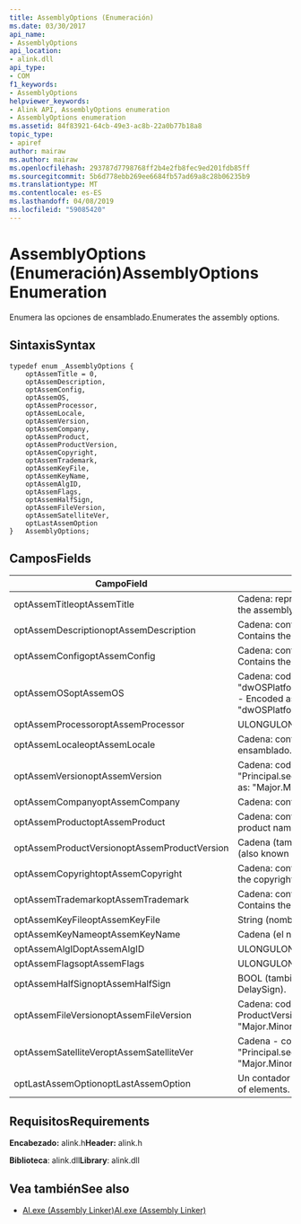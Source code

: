 ```yaml
---
title: AssemblyOptions (Enumeración)
ms.date: 03/30/2017
api_name:
- AssemblyOptions
api_location:
- alink.dll
api_type:
- COM
f1_keywords:
- AssemblyOptions
helpviewer_keywords:
- Alink API, AssemblyOptions enumeration
- AssemblyOptions enumeration
ms.assetid: 84f83921-64cb-49e3-ac8b-22a0b77b18a8
topic_type:
- apiref
author: mairaw
ms.author: mairaw
ms.openlocfilehash: 293787d7798768ff2b4e2fb8fec9ed201fdb85ff
ms.sourcegitcommit: 5b6d778ebb269ee6684fb57ad69a8c28b06235b9
ms.translationtype: MT
ms.contentlocale: es-ES
ms.lasthandoff: 04/08/2019
ms.locfileid: "59085420"
---
```

# <a name="assemblyoptions-enumeration"></a><span data-ttu-id="4dd88-102">AssemblyOptions (Enumeración)</span><span class="sxs-lookup"><span data-stu-id="4dd88-102">AssemblyOptions Enumeration</span></span>
<span data-ttu-id="4dd88-103">Enumera las opciones de ensamblado.</span><span class="sxs-lookup"><span data-stu-id="4dd88-103">Enumerates the assembly options.</span></span>  
  
## <a name="syntax"></a><span data-ttu-id="4dd88-104">Sintaxis</span><span class="sxs-lookup"><span data-stu-id="4dd88-104">Syntax</span></span>  
  
```  
typedef enum _AssemblyOptions {  
    optAssemTitle = 0,  
    optAssemDescription,  
    optAssemConfig,  
    optAssemOS,  
    optAssemProcessor,  
    optAssemLocale,  
    optAssemVersion,  
    optAssemCompany,  
    optAssemProduct,  
    optAssemProductVersion,  
    optAssemCopyright,  
    optAssemTrademark,  
    optAssemKeyFile,  
    optAssemKeyName,  
    optAssemAlgID,  
    optAssemFlags,  
    optAssemHalfSign,  
    optAssemFileVersion,  
    optAssemSatelliteVer,  
    optLastAssemOption  
}   AssemblyOptions;  
```  
  
## <a name="fields"></a><span data-ttu-id="4dd88-105">Campos</span><span class="sxs-lookup"><span data-stu-id="4dd88-105">Fields</span></span>  
  
|<span data-ttu-id="4dd88-106">Campo</span><span class="sxs-lookup"><span data-stu-id="4dd88-106">Field</span></span>|<span data-ttu-id="4dd88-107">Descripción</span><span class="sxs-lookup"><span data-stu-id="4dd88-107">Description</span></span>|  
|-----------|-----------------|  
|<span data-ttu-id="4dd88-108">optAssemTitle</span><span class="sxs-lookup"><span data-stu-id="4dd88-108">optAssemTitle</span></span>|<span data-ttu-id="4dd88-109">Cadena: representa el título del ensamblado.</span><span class="sxs-lookup"><span data-stu-id="4dd88-109">String - Represents the assembly title.</span></span>|  
|<span data-ttu-id="4dd88-110">optAssemDescription</span><span class="sxs-lookup"><span data-stu-id="4dd88-110">optAssemDescription</span></span>|<span data-ttu-id="4dd88-111">Cadena: contiene la descripción del ensamblado.</span><span class="sxs-lookup"><span data-stu-id="4dd88-111">String - Contains the assembly description.</span></span>|  
|<span data-ttu-id="4dd88-112">optAssemConfig</span><span class="sxs-lookup"><span data-stu-id="4dd88-112">optAssemConfig</span></span>|<span data-ttu-id="4dd88-113">Cadena: contiene la configuración del ensamblado.</span><span class="sxs-lookup"><span data-stu-id="4dd88-113">String - Contains the assembly configuration.</span></span>|  
|<span data-ttu-id="4dd88-114">optAssemOS</span><span class="sxs-lookup"><span data-stu-id="4dd88-114">optAssemOS</span></span>|<span data-ttu-id="4dd88-115">Cadena: codificada como: "dwOSPlatformId.dwOSMajorVersion.dwOSMinorVersion".</span><span class="sxs-lookup"><span data-stu-id="4dd88-115">String - Encoded as: "dwOSPlatformId.dwOSMajorVersion.dwOSMinorVersion".</span></span>|  
|<span data-ttu-id="4dd88-116">optAssemProcessor</span><span class="sxs-lookup"><span data-stu-id="4dd88-116">optAssemProcessor</span></span>|<span data-ttu-id="4dd88-117">ULONG</span><span class="sxs-lookup"><span data-stu-id="4dd88-117">ULONG</span></span>|  
|<span data-ttu-id="4dd88-118">optAssemLocale</span><span class="sxs-lookup"><span data-stu-id="4dd88-118">optAssemLocale</span></span>|<span data-ttu-id="4dd88-119">Cadena: contiene la configuración regional del ensamblado.</span><span class="sxs-lookup"><span data-stu-id="4dd88-119">String - Contains the assembly locale.</span></span>|  
|<span data-ttu-id="4dd88-120">optAssemVersion</span><span class="sxs-lookup"><span data-stu-id="4dd88-120">optAssemVersion</span></span>|<span data-ttu-id="4dd88-121">Cadena: codificada como: "Principal.secundaria.compilación.revisión".</span><span class="sxs-lookup"><span data-stu-id="4dd88-121">String - Encoded as: "Major.Minor.Build.Revision".</span></span>|  
|<span data-ttu-id="4dd88-122">optAssemCompany</span><span class="sxs-lookup"><span data-stu-id="4dd88-122">optAssemCompany</span></span>|<span data-ttu-id="4dd88-123">Cadena: contiene la empresa.</span><span class="sxs-lookup"><span data-stu-id="4dd88-123">String - Contains the company.</span></span>|  
|<span data-ttu-id="4dd88-124">optAssemProduct</span><span class="sxs-lookup"><span data-stu-id="4dd88-124">optAssemProduct</span></span>|<span data-ttu-id="4dd88-125">Cadena: contiene el nombre del producto.</span><span class="sxs-lookup"><span data-stu-id="4dd88-125">String - Contains the product name.</span></span>|  
|<span data-ttu-id="4dd88-126">optAssemProductVersion</span><span class="sxs-lookup"><span data-stu-id="4dd88-126">optAssemProductVersion</span></span>|<span data-ttu-id="4dd88-127">Cadena (también conocido como InformationalVersion).</span><span class="sxs-lookup"><span data-stu-id="4dd88-127">String (also known as InformationalVersion).</span></span>|  
|<span data-ttu-id="4dd88-128">optAssemCopyright</span><span class="sxs-lookup"><span data-stu-id="4dd88-128">optAssemCopyright</span></span>|<span data-ttu-id="4dd88-129">Cadena: contiene la información de copyright.</span><span class="sxs-lookup"><span data-stu-id="4dd88-129">String - Contains the copyright information.</span></span>|  
|<span data-ttu-id="4dd88-130">optAssemTrademark</span><span class="sxs-lookup"><span data-stu-id="4dd88-130">optAssemTrademark</span></span>|<span data-ttu-id="4dd88-131">Cadena: contiene la información de marca comercial.</span><span class="sxs-lookup"><span data-stu-id="4dd88-131">String - Contains the trademark information.</span></span>|  
|<span data-ttu-id="4dd88-132">optAssemKeyFile</span><span class="sxs-lookup"><span data-stu-id="4dd88-132">optAssemKeyFile</span></span>|<span data-ttu-id="4dd88-133">String (nombre de archivo).</span><span class="sxs-lookup"><span data-stu-id="4dd88-133">String (file name).</span></span>|  
|<span data-ttu-id="4dd88-134">optAssemKeyName</span><span class="sxs-lookup"><span data-stu-id="4dd88-134">optAssemKeyName</span></span>|<span data-ttu-id="4dd88-135">Cadena (el nombre de clave).</span><span class="sxs-lookup"><span data-stu-id="4dd88-135">String (The key name).</span></span>|  
|<span data-ttu-id="4dd88-136">optAssemAlgID</span><span class="sxs-lookup"><span data-stu-id="4dd88-136">optAssemAlgID</span></span>|<span data-ttu-id="4dd88-137">ULONG</span><span class="sxs-lookup"><span data-stu-id="4dd88-137">ULONG</span></span>|  
|<span data-ttu-id="4dd88-138">optAssemFlags</span><span class="sxs-lookup"><span data-stu-id="4dd88-138">optAssemFlags</span></span>|<span data-ttu-id="4dd88-139">ULONG</span><span class="sxs-lookup"><span data-stu-id="4dd88-139">ULONG</span></span>|  
|<span data-ttu-id="4dd88-140">optAssemHalfSign</span><span class="sxs-lookup"><span data-stu-id="4dd88-140">optAssemHalfSign</span></span>|<span data-ttu-id="4dd88-141">BOOL (también conocida como DelaySign).</span><span class="sxs-lookup"><span data-stu-id="4dd88-141">Bool (Also known as DelaySign).</span></span>|  
|<span data-ttu-id="4dd88-142">optAssemFileVersion</span><span class="sxs-lookup"><span data-stu-id="4dd88-142">optAssemFileVersion</span></span>|<span data-ttu-id="4dd88-143">Cadena: codificada como "Major.Minor.Build.Revision" como ProductVersion.</span><span class="sxs-lookup"><span data-stu-id="4dd88-143">String - Encoded as "Major.Minor.Build.Revision"--same as ProductVersion.</span></span>|  
|<span data-ttu-id="4dd88-144">optAssemSatelliteVer</span><span class="sxs-lookup"><span data-stu-id="4dd88-144">optAssemSatelliteVer</span></span>|<span data-ttu-id="4dd88-145">Cadena - codificada como "Principal.secundaria.compilación.revisión".</span><span class="sxs-lookup"><span data-stu-id="4dd88-145">String - Encoded as "Major.Minor.Build.Revision".</span></span>|  
|<span data-ttu-id="4dd88-146">optLastAssemOption</span><span class="sxs-lookup"><span data-stu-id="4dd88-146">optLastAssemOption</span></span>|<span data-ttu-id="4dd88-147">Un contador del número de elementos.</span><span class="sxs-lookup"><span data-stu-id="4dd88-147">A counter of the number of elements.</span></span>|  
  
## <a name="requirements"></a><span data-ttu-id="4dd88-148">Requisitos</span><span class="sxs-lookup"><span data-stu-id="4dd88-148">Requirements</span></span>  
 <span data-ttu-id="4dd88-149">**Encabezado:** alink.h</span><span class="sxs-lookup"><span data-stu-id="4dd88-149">**Header:** alink.h</span></span>  
  
 <span data-ttu-id="4dd88-150">**Biblioteca**: alink.dll</span><span class="sxs-lookup"><span data-stu-id="4dd88-150">**Library**: alink.dll</span></span>  
  
## <a name="see-also"></a><span data-ttu-id="4dd88-151">Vea también</span><span class="sxs-lookup"><span data-stu-id="4dd88-151">See also</span></span>

- [<span data-ttu-id="4dd88-152">Al.exe (Assembly Linker)</span><span class="sxs-lookup"><span data-stu-id="4dd88-152">Al.exe (Assembly Linker)</span></span>](../../../../docs/framework/tools/al-exe-assembly-linker.md)
